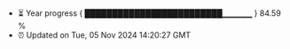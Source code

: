 - ⏳ Year progress { █████████████████████████▁▁▁▁▁ } 84.59 %
- ⏰ Updated on Tue, 05 Nov 2024 14:20:27 GMT

